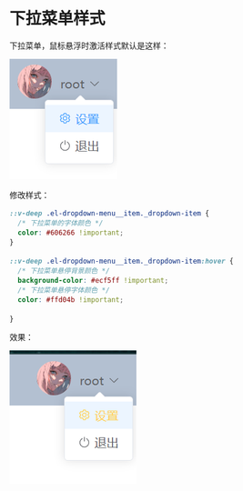 # 下拉菜单样式

下拉菜单，鼠标悬浮时激活样式默认是这样：

![image-20240712225111868](assets/image-20240712225111868.png)

修改样式：

```css
::v-deep .el-dropdown-menu__item._dropdown-item {
  /* 下拉菜单的字体颜色 */
  color: #606266 !important;
}

::v-deep .el-dropdown-menu__item._dropdown-item:hover {
  /* 下拉菜单悬停背景颜色 */
  background-color: #ecf5ff !important;
  /* 下拉菜单悬停字体颜色 */
  color: #ffd04b !important;

}
```

效果：

![image-20240712225306273](assets/image-20240712225306273.png)